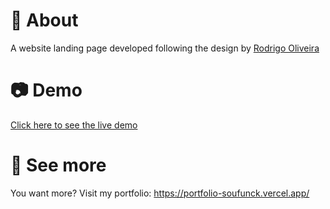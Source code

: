 # 👀 About

A website landing page developed following the design by <a href="#">Rodrigo Oliveira</a>

# 📷 Demo
[Click here to see the live demo](https://soufunck.github.io/blackout-landing-page/)

# 👏 See more
You want more? Visit my portfolio: https://portfolio-soufunck.vercel.app/
